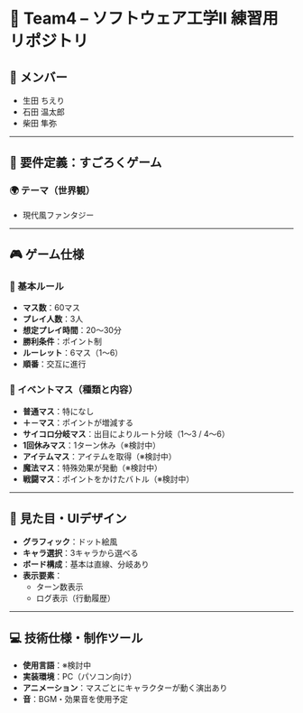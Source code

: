 # 🎲 Team4 – ソフトウェア工学Ⅱ 練習用リポジトリ

## 👥 メンバー
- 生田 ちえり  
- 石田 温太郎  
- 柴田 隼弥  

---

## 📌 要件定義：すごろくゲーム

### 🌍 テーマ（世界観）
- 現代風ファンタジー

---

## 🎮 ゲーム仕様

### 🔢 基本ルール
- **マス数**：60マス
- **プレイ人数**：3人
- **想定プレイ時間**：20～30分
- **勝利条件**：ポイント制
- **ルーレット**：6マス（1～6）
- **順番**：交互に進行

### 🎲 イベントマス（種類と内容）
- **普通マス**：特になし
- **＋－マス**：ポイントが増減する
- **サイコロ分岐マス**：出目によりルート分岐（1～3 / 4～6）
- **1回休みマス**：1ターン休み（※検討中）
- **アイテムマス**：アイテムを取得（※検討中）
- **魔法マス**：特殊効果が発動（※検討中）
- **戦闘マス**：ポイントをかけたバトル（※検討中）

---

## 🎨 見た目・UIデザイン

- **グラフィック**：ドット絵風
- **キャラ選択**：3キャラから選べる
- **ボード構成**：基本は直線、分岐あり
- **表示要素**：
  - ターン数表示
  - ログ表示（行動履歴）

---

## 💻 技術仕様・制作ツール

- **使用言語**：※検討中
- **実装環境**：PC（パソコン向け）
- **アニメーション**：マスごとにキャラクターが動く演出あり
- **音**：BGM・効果音を使用予定


